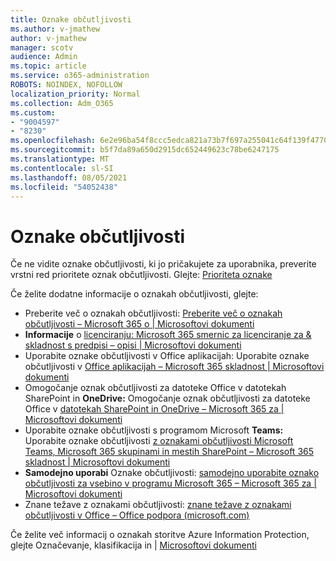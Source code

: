 ```yaml
---
title: Oznake občutljivosti
ms.author: v-jmathew
author: v-jmathew
manager: scotv
audience: Admin
ms.topic: article
ms.service: o365-administration
ROBOTS: NOINDEX, NOFOLLOW
localization_priority: Normal
ms.collection: Adm_O365
ms.custom:
- "9004597"
- "8230"
ms.openlocfilehash: 6e2e96ba54f8ccc5edca821a73b7f697a255041c64f139f47702f637dd6dbb2a
ms.sourcegitcommit: b5f7da89a650d2915dc652449623c78be6247175
ms.translationtype: MT
ms.contentlocale: sl-SI
ms.lasthandoff: 08/05/2021
ms.locfileid: "54052438"
---
```

# <a name="sensitivity-labels"></a>Oznake občutljivosti

Če ne vidite oznake občutljivosti, ki jo pričakujete za uporabnika, preverite vrstni red prioritete oznak občutljivosti. Glejte: [Prioriteta oznake](https://docs.microsoft.com/microsoft-365/compliance/sensitivity-labels)

Če želite dodatne informacije o oznakah občutljivosti, glejte:

- Preberite več o oznakah občutljivosti: [Preberite več o oznakah občutljivosti – Microsoft 365 o | Microsoftovi dokumenti](https://docs.microsoft.com/microsoft-365/compliance/sensitivity-labels)
- **Informacije** o [licenciranju: Microsoft 365 smernic za licenciranje za & skladnost s predpisi – opisi | Microsoftovi dokumenti](https://docs.microsoft.com/office365/servicedescriptions/microsoft-365-service-descriptions/microsoft-365-tenantlevel-services-licensing-guidance/microsoft-365-security-compliance-licensing-guidance#information-protection)
- Uporabite oznake občutljivosti v Office aplikacijah: Uporabite oznake občutljivosti v [Office aplikacijah – Microsoft 365 skladnost | Microsoftovi dokumenti](https://docs.microsoft.com/microsoft-365/compliance/sensitivity-labels-office-apps)
- Omogočanje oznak občutljivosti za datoteke Office v datotekah SharePoint in **OneDrive:** Omogočanje oznak občutljivosti za datoteke Office v [datotekah SharePoint in OneDrive – Microsoft 365 za | Microsoftovi dokumenti](https://docs.microsoft.com/microsoft-365/compliance/sensitivity-labels-sharepoint-onedrive-files)
- Uporabite oznake občutljivosti s programom Microsoft **Teams:** Uporabite oznake občutljivosti [z oznakami občutljivosti Microsoft Teams, Microsoft 365 skupinami in mestih SharePoint – Microsoft 365 skladnost | Microsoftovi dokumenti](https://docs.microsoft.com/microsoft-365/compliance/sensitivity-labels-teams-groups-sites)
- **Samodejno uporabi** Oznake občutljivosti: [samodejno uporabite oznako občutljivosti za vsebino v programu Microsoft 365 – Microsoft 365 za | Microsoftovi dokumenti](https://docs.microsoft.com/microsoft-365/compliance/apply-sensitivity-label-automatically)
- Znane težave z oznakami občutljivosti: [znane težave z oznakami občutljivosti v Office – Office podpora (microsoft.com)](https://support.microsoft.com/office/known-issues-with-sensitivity-labels-in-office-b169d687-2bbd-4e21-a440-7da1b2743edc)

Če želite več informacij o oznakah storitve Azure Information Protection, glejte Označevanje, klasifikacija in | [ Microsoftovi dokumenti](https://docs.microsoft.com/azure/information-protection/aip-classification-and-protection)
